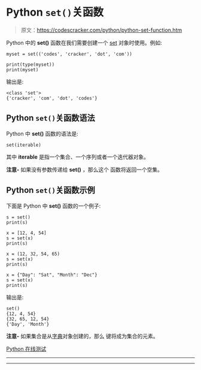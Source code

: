 # Python `set()`关函数

> 原文：<https://codescracker.com/python/python-set-function.htm>

Python 中的 **set()** 函数在我们需要创建一个 [set](/python/python-set.htm) 对象时使用。例如:

```
myset = set(('codes', 'cracker', 'dot', 'com'))

print(type(myset))
print(myset)
```

输出是:

```
<class 'set'>
{'cracker', 'com', 'dot', 'codes'}
```

## Python `set()`关函数语法

Python 中 **set()** 函数的语法是:

```
set(iterable)
```

其中 **iterable** 是指一个集合、一个序列或者一个迭代器对象。

**注意-** 如果没有参数传递给 **set()** ，那么这个 函数将返回一个空集。

## Python `set()`关函数示例

下面是 Python 中 **set()** 函数的一个例子:

```
s = set()
print(s)

x = [12, 4, 54]
s = set(x)
print(s)

x = (12, 32, 54, 65)
s = set(x)
print(s)

x = {"Day": "Sat", "Month": "Dec"}
s = set(x)
print(s)
```

输出是:

```
set()
{12, 4, 54}
{32, 65, 12, 54}
{'Day', 'Month'}
```

**注意-** 如果集合是从[字典](/python/python-dictionary.htm)对象创建的，那么 键将成为集合的元素。

[Python 在线测试](/exam/showtest.php?subid=10)

* * *

* * *